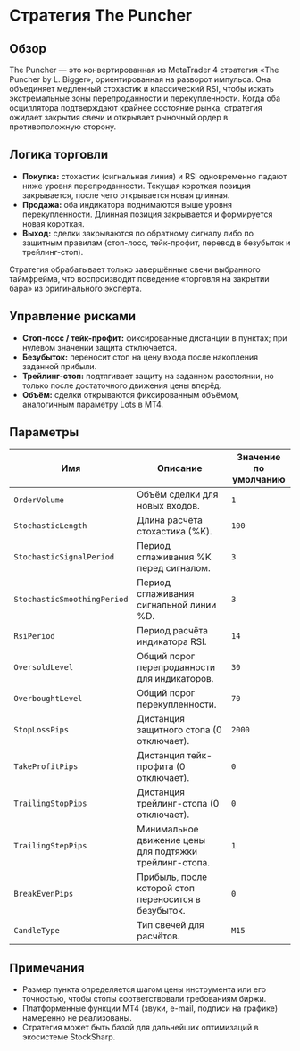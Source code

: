 # Стратегия The Puncher

## Обзор
The Puncher — это конвертированная из MetaTrader 4 стратегия «The Puncher by L. Bigger», ориентированная на разворот импульса. Она объединяет медленный стохастик и классический RSI, чтобы искать экстремальные зоны перепроданности и перекупленности. Когда оба осциллятора подтверждают крайнее состояние рынка, стратегия ожидает закрытия свечи и открывает рыночный ордер в противоположную сторону.

## Логика торговли
- **Покупка:** стохастик (сигнальная линия) и RSI одновременно падают ниже уровня перепроданности. Текущая короткая позиция закрывается, после чего открывается новая длинная.
- **Продажа:** оба индикатора поднимаются выше уровня перекупленности. Длинная позиция закрывается и формируется новая короткая.
- **Выход:** сделки закрываются по обратному сигналу либо по защитным правилам (стоп-лосс, тейк-профит, перевод в безубыток и трейлинг-стоп).

Стратегия обрабатывает только завершённые свечи выбранного таймфрейма, что воспроизводит поведение «торговля на закрытии бара» из оригинального эксперта.

## Управление рисками
- **Стоп-лосс / тейк-профит:** фиксированные дистанции в пунктах; при нулевом значении защита отключается.
- **Безубыток:** переносит стоп на цену входа после накопления заданной прибыли.
- **Трейлинг-стоп:** подтягивает защиту на заданном расстоянии, но только после достаточного движения цены вперёд.
- **Объём:** сделки открываются фиксированным объёмом, аналогичным параметру Lots в MT4.

## Параметры
| Имя | Описание | Значение по умолчанию |
| --- | --- | --- |
| `OrderVolume` | Объём сделки для новых входов. | `1` |
| `StochasticLength` | Длина расчёта стохастика (%K). | `100` |
| `StochasticSignalPeriod` | Период сглаживания %K перед сигналом. | `3` |
| `StochasticSmoothingPeriod` | Период сглаживания сигнальной линии %D. | `3` |
| `RsiPeriod` | Период расчёта индикатора RSI. | `14` |
| `OversoldLevel` | Общий порог перепроданности для индикаторов. | `30` |
| `OverboughtLevel` | Общий порог перекупленности. | `70` |
| `StopLossPips` | Дистанция защитного стопа (0 отключает). | `2000` |
| `TakeProfitPips` | Дистанция тейк-профита (0 отключает). | `0` |
| `TrailingStopPips` | Дистанция трейлинг-стопа (0 отключает). | `0` |
| `TrailingStepPips` | Минимальное движение цены для подтяжки трейлинг-стопа. | `1` |
| `BreakEvenPips` | Прибыль, после которой стоп переносится в безубыток. | `0` |
| `CandleType` | Тип свечей для расчётов. | `M15` |

## Примечания
- Размер пункта определяется шагом цены инструмента или его точностью, чтобы стопы соответствовали требованиям биржи.
- Платформенные функции MT4 (звуки, e-mail, подписи на графике) намеренно не реализованы.
- Стратегия может быть базой для дальнейших оптимизаций в экосистеме StockSharp.
